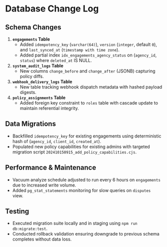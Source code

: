 # Database Change Log

## Schema Changes
1. **`engagements` Table**
   - Added `idempotency_key` (`varchar(64)`), `version` (`integer`, default `0`), and `last_synced_at` (`timestamp with time zone`).
   - Added partial index `idx_engagements_agency_status` on (`agency_id`, `status`) where `deleted_at` IS NULL.
2. **`system_audit_logs` Table**
   - New columns `change_before` and `change_after` (JSONB) capturing policy diffs.
3. **`webhook_delivery_logs` Table**
   - New table tracking webhook dispatch metadata with hashed payload digests.
4. **`policy_assignments` Table**
   - Added foreign key constraint to `roles` table with cascade update to maintain referential integrity.

## Data Migrations
- Backfilled `idempotency_key` for existing engagements using deterministic hash of (`agency_id`, `client_id`, `created_at`).
- Populated new policy capabilities for existing admins with targeted migration script `202410150915_add_policy_capabilities.cjs`.

## Performance & Maintenance
- Vacuum analyze schedule adjusted to run every 6 hours on `engagements` due to increased write volume.
- Added `pg_stat_statements` monitoring for slow queries on `disputes` view.

## Testing
- Executed migration suite locally and in staging using `npm run db:migrate:test`.
- Conducted rollback validation ensuring downgrade to previous schema completes without data loss.

